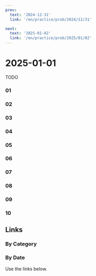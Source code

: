 ```yaml
---
prev:
  text: '2024-12-31'
  link: '/en/practice/prob/2024/12/31'

next:
  text: '2025-01-02'
  link: '/en/practice/prob/2025/01/02'
---
```


# 2025-01-01

TODO

### 01

### 02

### 03

### 04

### 05

### 06

### 07

### 08

### 09

### 10

## Links

[<Badge type="tip" text="Check Solution"/>](/en/learning/prob/2025/01/01)

### By Category

[<Badge type="tip" text="<--"/>](/en/practice/prob/2024/12/29)
[<Badge type="tip" text="Calendar"/>](/en/practice/calendar/2025/01)
[<Badge type="info" text="-->"/>](/en/practice/prob/2025/01/01#links)

### By Date

Use the links below.